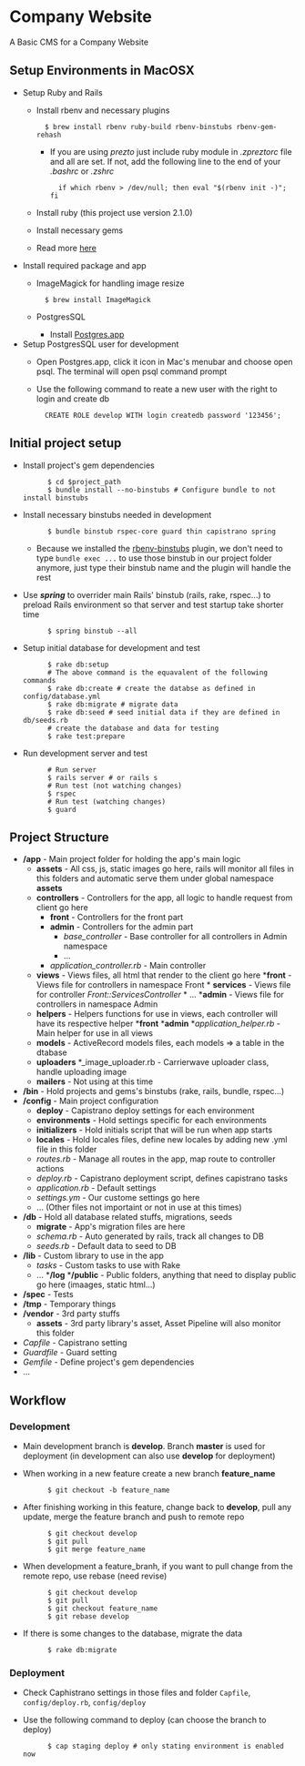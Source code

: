 # Company Website  
A Basic CMS for a Company Website
  

## Setup Environments in MacOSX
 
* Setup Ruby and Rails
	* Install rbenv and necessary plugins
			
			$ brew install rbenv ruby-build rbenv-binstubs rbenv-gem-rehash
			
		* If you are using _prezto_ just include ruby module in _.zpreztorc_ file and all are set. If not, add the following line to the end of your _.bashrc_ or _.zshrc_
			
				if which rbenv > /dev/null; then eval "$(rbenv init -)"; fi
			
	* Install ruby (this project use version 2.1.0) 
	* Install necessary gems
	* Read more [here](http://linhmtran168.github.io/blog/2013/12/19/setting-mac-osx-for-ror-development/)
* Install required package and app
	* ImageMagick for handling image resize
				
			$ brew install ImageMagick
			
	* PostgresSQL
		* Install [Postgres.app](http://postgresapp.com/)
* Setup PostgresSQL user for development
	* Open Postgres.app, click it icon in Mac's menubar and choose open psql. The terminal will open psql command prompt
	* Use the following command to reate a new user with the right to login and create db 
			
			CREATE ROLE develop WITH login createdb password '123456';
			
## Initial project setup

* Install project's gem dependencies
			
			$ cd $project_path
			$ bundle install --no-binstubs # Configure bundle to not install binstubs

* Install necessary binstubs needed in development
			
			$ bundle binstub rspec-core guard thin capistrano spring
			
	* Because we installed the [rbenv-binstubs](https://github.com/ianheggie/rbenv-binstubs) plugin, we don't need to type ```bundle exec ...``` to use those binstub in our project folder anymore, just type their binstub name and the plugin will handle the rest
	
* Use ___spring___ to overrider main Rails' binstub (rails, rake, rspec...) to preload Rails environment so that server and test startup take shorter time
			
			$ spring binstub --all
			
* Setup initial database for development and test

			$ rake db:setup
			# The above command is the equavalent of the following commands
			$ rake db:create # create the databse as defined in config/database.yml
			$ rake db:migrate # migrate data
			$ rake db:seed # seed initial data if they are defined in db/seeds.rb
			# create the database and data for testing
			$ rake test:prepare 
			
* Run development server and test
			
			# Run server
			$ rails server # or rails s
			# Run test (not watching changes)
			$ rspec
			# Run test (watching changes)
			$ guard
			
## Project Structure
* __/app__ - Main project folder for holding the app's main logic
	* __assets__ - All css, js, static images go here, rails will monitor all files in this folders and automatic serve them under global namespace __assets__
	* __controllers__ - Controllers for the app, all logic to handle request from client go here
		* __front__ - Controllers for the front part 
		* __admin__ - Controllers for the admin part
			* _base_controller_ - Base controller for all controllers in Admin namespace
			* ... 
		* _application_controller.rb_ - Main controller
	* __views__ - Views files, all html that render to the client go here
		*__front__ - Views file for controllers in namespace Front 
			* __services__ - Views file for controller _Front::ServicesController_
			* ...
		*__admin__ - Views file for controllers in namespace Admin
	* __helpers__ - Helpers functions for use in views, each controller will have its respective helper
		*__front__ 
		*__admin__ 
		*_application_helper.rb_ - Main helper for use in all views
	* __models__ - ActiveRecord models files, each models => a table in the dtabase
	* __uploaders__
		*_image_uploader.rb - Carrierwave uploader class, handle uploading image
	* __mailers__ - Not using at this time
* __/bin__ - Hold projects and gems's binstubs (rake, rails, bundle, rspec...)
* __/config__ - Main project configuration
	* __deploy__ - Capistrano deploy settings for each environment
	* __environments__ - Hold settings specific for each environments
	* __initializers__ - Hold initials script that will be run when app starts
	* __locales__ - Hold locales files, define new locales by adding new .yml file in this folder
	* _routes.rb_ - Manage all routes in the app, map route to controller actions
	* _deploy.rb_ - Capistrano deployment script, defines capistrano tasks
	* _application.rb_ - Default settings
	* _settings.ym_ - Our custome settings go here
	* ... (Other files not importaint or not in use at this times)
* __/db__ - Hold all database related stuffs, migrations, seeds
	* __migrate__ - App's migration files are here
	* _schema.rb_ - Auto generated by rails, track all changes to DB
	* _seeds.rb_ - Default data to seed to DB
* __/lib__ - Custom library to use in the app
	* _tasks_ - Custom tasks to use with Rake
	* ...
*__/log__
*__/public__ - Public folders, anything that need to display public go here (imaages, static html...)
* __/spec__ - Tests
* __/tmp__ - Temporary things
* __/vendor__ - 3rd party stuffs
	* __assets__ - 3rd party library's asset, Asset Pipeline will also monitor this folder
* _Capfile_ - Capistrano setting
* _Guardfile_ - Guard setting
* _Gemfile_ - Define project's gem dependencies
* ...

## Workflow
### Development
* Main development branch is __develop__. Branch __master__ is used for deployment (in development can also use __develop__ for deployment)
* When working in a new feature create a new branch __feature_name__

			$ git checkout -b feature_name
			
* After finishing working in this feature, change back to __develop__, pull any update, merge the feature branch and push to remote repo
			
			$ git checkout develop
			$ git pull 
			$ git merge feature_name
			
* When development a feature_branh, if you want to pull change from the remote repo, use rebase (need revise)

			$ git checkout develop
			$ git pull
			$ git checkout feature_name
			$ git rebase develop	
			
* If there is some changes to the database, migrate the data
			
			$ rake db:migrate
			
### Deployment
* Check Caphistrano settings in those files and folder ```Capfile```, ```config/deploy.rb```, ```config/deploy```
* Use the following command to deploy (can choose the branch to deploy)
		
			$ cap staging deploy # only stating environment is enabled now
				 
